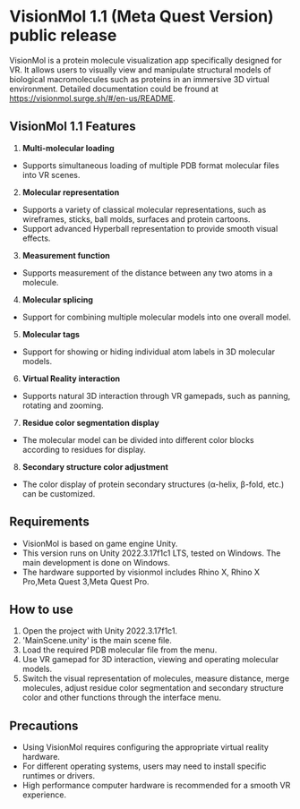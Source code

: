 # VisionMol 1.1 (Meta Quest Version) public release

VisionMol is a protein molecule visualization app specifically designed for VR. It allows users to visually view and manipulate structural models of biological macromolecules such as proteins in an immersive 3D virtual environment. Detailed documentation could be fround at https://visionmol.surge.sh/#/en-us/README.

## VisionMol 1.1 Features

1. **Multi-molecular loading**
- Supports simultaneous loading of multiple PDB format molecular files into VR scenes.

2. **Molecular representation**
- Supports a variety of classical molecular representations, such as wireframes, sticks, ball molds, surfaces and protein cartoons.
- Support advanced Hyperball representation to provide smooth visual effects.

3. **Measurement function**
- Supports measurement of the distance between any two atoms in a molecule.

4. **Molecular splicing**
- Support for combining multiple molecular models into one overall model.

5. **Molecular tags**
- Support for showing or hiding individual atom labels in 3D molecular models.

6. **Virtual Reality interaction**
- Supports natural 3D interaction through VR gamepads, such as panning, rotating and zooming.

7. **Residue color segmentation display**
- The molecular model can be divided into different color blocks according to residues for display.

8. **Secondary structure color adjustment**
- The color display of protein secondary structures (α-helix, β-fold, etc.) can be customized.

## Requirements

- VisionMol is based on game engine Unity.
- This version runs on Unity 2022.3.17f1c1 LTS, tested on Windows. The main development is done on Windows.
- The hardware supported by visionmol includes Rhino X, Rhino X Pro,Meta Quest 3,Meta Quest Pro.
## How to use

1. Open the project with Unity 2022.3.17f1c1.
2. 'MainScene.unity' is the main scene file.
3. Load the required PDB molecular file from the menu.
4. Use VR gamepad for 3D interaction, viewing and operating molecular models.
5. Switch the visual representation of molecules, measure distance, merge molecules, adjust residue color segmentation and secondary structure color and other functions through the interface menu.

## Precautions

- Using VisionMol requires configuring the appropriate virtual reality hardware.
- For different operating systems, users may need to install specific runtimes or drivers.
- High performance computer hardware is recommended for a smooth VR experience.
